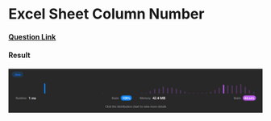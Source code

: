 # Excel Sheet Column Number

#### [Question Link](https://leetcode.com/problems/excel-sheet-column-number/)

#### Result
![result](Result.png)